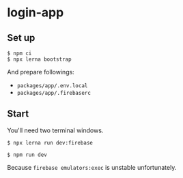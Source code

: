 # login-app

## Set up

```console
$ npm ci
$ npx lerna bootstrap
```

And prepare followings:

- `packages/app/.env.local`
- `packages/app/.firebaserc`

## Start

You'll need two terminal windows.

```console
$ npx lerna run dev:firebase
```

```console
$ npm run dev
```

Because `firebase emulators:exec` is unstable unfortunately.
